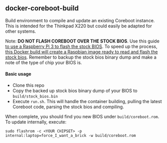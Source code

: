 ## docker-coreboot-build
Build environment to compile and update an existing Coreboot instance.  This is intended for the Thinkpad X220 but
could easily be adapted for other systems.

Note: **DO NOT FLASH COREBOOT OVER THE STOCK BIOS**.  Use this guide [to use a Raspberry Pi 3 to flash the stock BIOS](http://karlcordes.com/coreboot-x220/).  To speed up the process, [this Docker build will create a Raspbian image ready to read and flash the stock bios](https://github.com/Thrilleratplay/pi-flashrom/).  Remember to backup the stock bios binary dump and make a note of the type of chip your BIOS is.

#### Basic usage
* Clone this repo
* Copy the backed up stock bios binary dump of your BIOS to `build/stock_bios.bin`
* Execute `run.sh`.  This will handle the container building, pulling the latest Coreboot code, parsing the stock bios and compiling.

When complete, you should find you new BIOS under `build/coreboot.rom`.  To update internally, execute:
```
sudo flashrom -c <YOUR CHIPSET> -p internal:laptop=force_I_want_a_brick -w build/coreboot.rom
```
